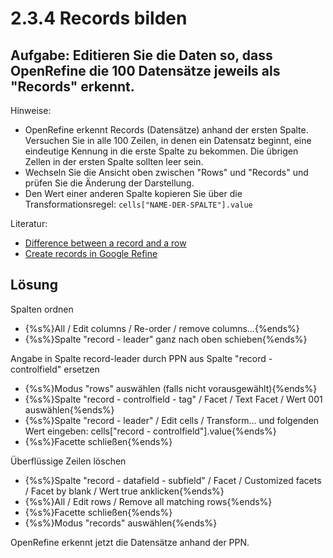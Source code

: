 # 2.3.4 Records bilden

## Aufgabe: Editieren Sie die Daten so, dass OpenRefine die 100 Datensätze jeweils als "Records" erkennt.

Hinweise:

* OpenRefine erkennt Records (Datensätze) anhand der ersten Spalte. Versuchen Sie in alle 100 Zeilen, in denen ein Datensatz beginnt, eine eindeutige Kennung in die erste Spalte zu bekommen. Die übrigen Zellen in der ersten Spalte sollten leer sein.
* Wechseln Sie die Ansicht oben zwischen "Rows" und "Records" und prüfen Sie die Änderung der Darstellung.
* Den Wert einer anderen Spalte kopieren Sie über die Transformationsregel: ```cells["NAME-DER-SPALTE"].value```

Literatur:

* [Difference between a record and a row](http://kb.refinepro.com/2012/03/difference-between-record-and-row.html)
* [Create records in Google Refine](http://kb.refinepro.com/2012/06/create-records-in-google-refine.html)

## Lösung

Spalten ordnen

* {%s%}All / Edit columns / Re-order / remove columns...{%ends%}
* {%s%}Spalte "record - leader" ganz nach oben schieben{%ends%}

Angabe in Spalte record-leader durch PPN aus Spalte "record - controlfield" ersetzen

* {%s%}Modus "rows" auswählen (falls nicht vorausgewählt){%ends%}
* {%s%}Spalte "record - controlfield - tag" / Facet / Text Facet / Wert 001 auswählen{%ends%}
* {%s%}Spalte "record - leader" / Edit cells / Transform... und folgenden Wert eingeben: cells["record - controlfield"].value{%ends%}
* {%s%}Facette schließen{%ends%}

Überflüssige Zeilen löschen

* {%s%}Spalte "record - datafield - subfield" / Facet / Customized facets / Facet by blank / Wert true anklicken{%ends%}
* {%s%}All / Edit rows / Remove all matching rows{%ends%}
* {%s%}Facette schließen{%ends%}
* {%s%}Modus "records" auswählen{%ends%}

OpenRefine erkennt jetzt die Datensätze anhand der PPN.
